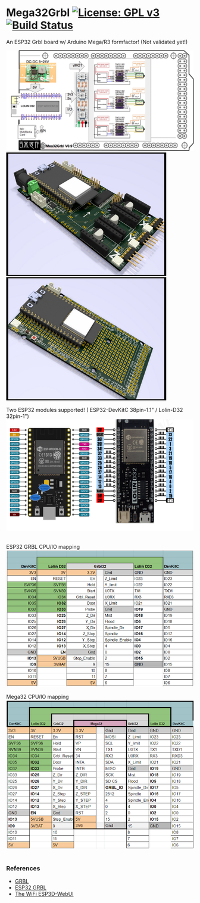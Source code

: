 # Mega32Grbl  [![License: GPL v3](https://img.shields.io/badge/License-GPLv3-blue.svg)](https://www.gnu.org/licenses/gpl-3.0)  [![Build Status](https://travis-ci.com/jmysu/R3Esp32Grbl.svg?branch=master)](https://travis-ci.com/jmysu/R3Esp32Grbl)

An ESP32 Grbl board w/ Arduino Mega/R3 formfactor! (Not validated yet!)<br>
 
<img src="Mega32BlockDiagramV09.png" width="640"/> <br>
<img src="Hardware/Mega32Grbl_svga.png" width="430"/>  <img src="Hardware/Mega32Shield_svga.png" width="430"/> <br>

Two ESP32 modules supported! ( ESP32-DevKitC 38pin-1.1" / Lolin-D32 32pin-1") <br>
<img src="Hardware/ESP32s_D32.png" width="640" height="300"><br><br>

ESP32 GRBL CPU/IO mapping<br><img src="Hardware/CPU_IO_MAP.png" width="600"><br>

Mega32 CPU/IO mapping<br><img src="Hardware/Mega32_CPU_MAP.png" width="700"><br>
<br> 

### References
  - [GRBL](https://github.com/gnea/grbl/wiki) <br>
  - [ESP32 GRBL](https://github.com/bdring/Grbl_Esp32) <br>
  - [The WiFi ESP3D-WebUI](https://github.com/luc-github/ESP3D-WEBUI)
